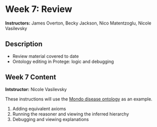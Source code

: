 # Week 7: Review

**Instructors:** James Overton, Becky Jackson, Nico Matentzoglu, Nicole Vasilevsky

## Description
- Review material covered to date
- Ontology editing in Protege: logic and debugging

## Week 7 Content
**Intstructor:** Nicole Vasilevsky

These instructions will use the [Mondo disease ontology](https://github.com/monarch-initiative/mondo) as an example.
1. Adding equivalent axioms 
2. Running the reasoner and viewing the inferred hierarchy
3. Debugging and viewing explanations
